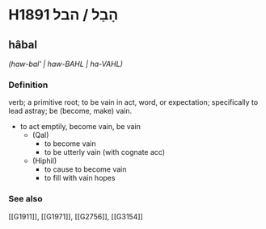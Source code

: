 # H1891 הָבַל / הבל

## hâbal

_(haw-bal' | haw-BAHL | ha-VAHL)_

### Definition

verb; a primitive root; to be vain in act, word, or expectation; specifically to lead astray; be (become, make) vain.

- to act emptily, become vain, be vain
    - (Qal)
        - to become vain
        - to be utterly vain (with cognate acc)
    - (Hiphil)
        - to cause to become vain
        - to fill with vain hopes
### See also

[[G1911]], [[G1971]], [[G2756]], [[G3154]]

